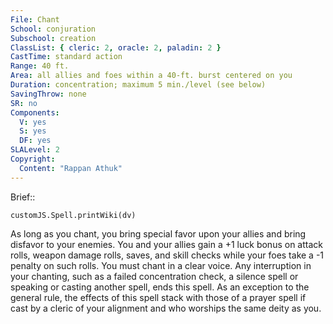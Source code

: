 ```yaml
---
File: Chant
School: conjuration
Subschool: creation
ClassList: { cleric: 2, oracle: 2, paladin: 2 }
CastTime: standard action
Range: 40 ft.
Area: all allies and foes within a 40-ft. burst centered on you
Duration: concentration; maximum 5 min./level (see below)
SavingThrow: none
SR: no
Components:
  V: yes
  S: yes
  DF: yes
SLALevel: 2
Copyright:
  Content: "Rappan Athuk"
---
```

Brief:: 

```dataviewjs
customJS.Spell.printWiki(dv)
```

As long as you chant, you bring special favor upon your allies and bring disfavor to your enemies. You and your allies gain a +1 luck bonus on attack rolls, weapon damage rolls, saves, and skill checks while your foes take a -1 penalty on such rolls.  You must chant in a clear voice. Any interruption in your chanting, such as a failed concentration check, a silence spell or speaking or casting another spell, ends this spell. As an exception to the general rule, the effects of this spell stack with those of a prayer spell if cast by a cleric of your alignment and who worships the same deity as you.

